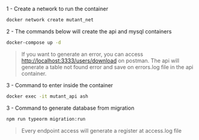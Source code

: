 1 - Create a network to run the container
```bash
docker network create mutant_net
```

2 - The commands below will create the api and mysql containers
```bash
docker-compose up -d
```

> If you want to generate an error, you can access <http://localhost:3333/users/download> on postman. The api will generate a table not found error and save on errors.log file in the api container.

3 - Command to enter inside the container
```bash
docker exec -it mutant_api ash
```

3 - Command to generate database from migration
```bash
npm run typeorm migration:run
```
> Every endpoint access will generate a register at access.log file

